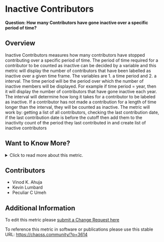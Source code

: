 # Inactive Contributors

**Question: How many Contributors have gone inactive over a specific period of time?**

## Overview

Inactive Contributors measures how many contributors have stopped contributing over a specific period of time. The period of time required for a contributor to be counted as inactive can be decided by a variable and this metric will display the number of contributors that have been labelled as inactive over a given time frame. The variables are 1. a time period and 2. a interval. The time period will be the period over which the number of inactive members will be displayed. For example if time period = year, then it will display the number of contributors that have gone inactive each year. The interval will determine how long it takes for a contributor to be labeled as inactive. If a contributor has not made a contribution for a length of time longer than the interval, they will be counted as inactive. The metric will work by: getting a list of all contributors, checking the last contribution date, if the last contribution date is before the cutoff then add them to the inactivity count of the period they last contributed in and create list of inactive contributors

## Want to Know More?

<span markdown="1"><details>

<summary>Click to read more about this metric.</summary>

### Data Collection Strategies

*   The list of contributors can be collected using the existing contributors metric.
*   To determine the last contribution date new code may be needed.

### Filters

*   Minimum contributions required to be considered active
*   Period of time to determine inactivity
*   Start date/End date
*   Period of graph

</details></span>

## Contributors

*   Vinod K. Ahuja
*   Kevin Lumbard
*   Peculiar C Umeh

## Additional Information

To edit this metric please [submit a Change Request here](https://github.com/chaoss/wg-evolution/blob/main/focus-areas/community-growth/inactive-contributors.md)

To reference this metric in software or publications please use this stable URL: <https://chaoss.community/?p=3614>

<!-- # For groupings in the knowledge base
Context tags: Contributor, Community
Keyword tags: Inactive contributor, contributor
→ 
